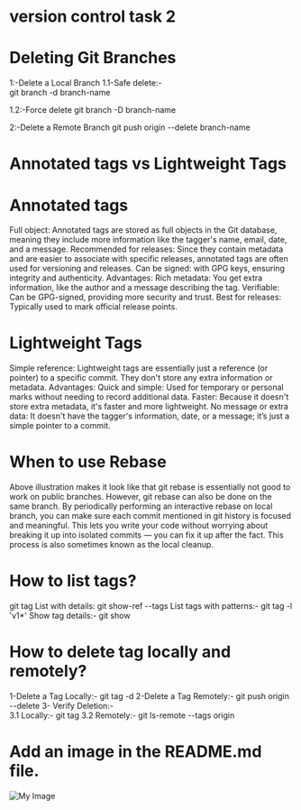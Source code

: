 # version control task 2
# Deleting Git Branches

1:-Delete a Local Branch
1.1-Safe delete:-  
git branch -d branch-name   

1.2:-Force delete
git branch -D branch-name     

2:-Delete a Remote Branch
git push origin --delete branch-name


# Annotated tags vs Lightweight Tags 
# Annotated tags 
Full object: Annotated tags are stored as full objects in the Git database, meaning they include more information like the tagger's name, email, date, and a message.
Recommended for releases: Since they contain metadata and are easier to associate with specific releases, annotated tags are often used for versioning and releases.
Can be signed: with GPG keys, ensuring integrity and authenticity.
Advantages:
Rich metadata: You get extra information, like the author and a message describing the tag.
Verifiable: Can be GPG-signed, providing more security and trust.
Best for releases: Typically used to mark official release points.

# Lightweight Tags
Simple reference: Lightweight tags are essentially just a reference (or pointer) to a specific commit. They don't store any extra information or metadata.
Advantages:
Quick and simple: Used for temporary or personal marks without needing to record additional data.
Faster: Because it doesn't store extra metadata, it's faster and more lightweight.
No message or extra data: It doesn't have the tagger's information, date, or a message; it’s just a simple pointer to a commit.


# When to use Rebase
Above illustration makes it look like that git rebase is essentially not good to work on public branches. However, git rebase can also be done on the same branch. By periodically performing an interactive rebase on local branch, you can make sure each commit mentioned in git history is focused and meaningful. This lets you write your code without worrying about breaking it up into isolated commits — you can fix it up after the fact. This process is also sometimes known as the local cleanup.

# How to list tags?
git tag
List with details: git show-ref --tags
List tags with patterns:- git tag -l 'v1*'
Show tag details:- git show <tagname>

# How to delete tag locally and remotely? 
1-Delete a Tag Locally:- git tag -d <tagname>
2-Delete a Tag  Remotely:- git push origin --delete <tagname>
3- Verify Deletion:-  
3.1 Locally:- git tag
3.2 Remotely:- git ls-remote --tags origin

# Add an image in the README.md file.
![My Image](images/img.jpg)

